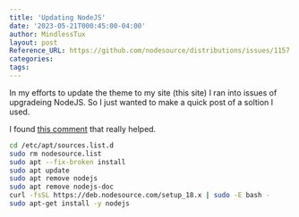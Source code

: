 ```yaml
---
title: 'Updating NodeJS'
date: '2023-05-21T000:45:00-04:00'
author: MindlessTux
layout: post
Reference_URL: https://github.com/nodesource/distributions/issues/1157
categories:
tags:
---
```

In my efforts to update the theme to my site (this site) I ran into issues of upgradeing NodeJS.  So I just wanted to make a quick post of a soltion I used.

<!--readmore-->

I found [this comment](https://github.com/nodesource/distributions/issues/1157#issuecomment-849595760) that really helped.

```bash
cd /etc/apt/sources.list.d 
sudo rm nodesource.list
sudo apt --fix-broken install
sudo apt update
sudo apt remove nodejs
sudo apt remove nodejs-doc
curl -fsSL https://deb.nodesource.com/setup_18.x | sudo -E bash -
sudo apt-get install -y nodejs
```

